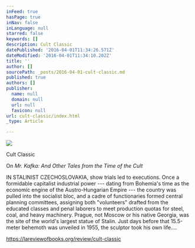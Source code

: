 ```yaml
---
inFeed: true
hasPage: true
inNav: false
inLanguage: null
starred: false
keywords: []
description: Cult Classic
datePublished: '2016-04-01T11:34:26.571Z'
dateModified: '2016-04-01T11:34:10.202Z'
title: ''
author: []
sourcePath: _posts/2016-04-01-cult-classic.md
published: true
authors: []
publisher:
  name: null
  domain: null
  url: null
  favicon: null
url: cult-classic/index.html
_type: Article

---
```

![](https://the-grid-user-content.s3-us-west-2.amazonaws.com/ac750891-3417-4085-b904-8463b6f745e1.jpg)

Cult Classic

On _Mr. Kafka: And Other Tales from the Time of the Cult_

IN STALINIST CZECHOSLOVAKIA, show trials led to executions. Once a formidable capitalist industrial power --- dating from Bohemia's time as the economic engine of the Austro-Hungarian Empire --- the country was pulled into the socialist bloc, and a cadre of functionaries formed central planning committees, assigning both "volunteers" drafted from the educated classes and penal laborers to meet production quotas for steel, coal, and heavy machinery. Prague, not Moscow or his native Georgia, was the site of the world's largest statue of Stalin. Just days before that 15.5-meter behemoth was unveiled in 1955, the sculptor took his own life.­...

https://lareviewofbooks.org/review/cult-classic